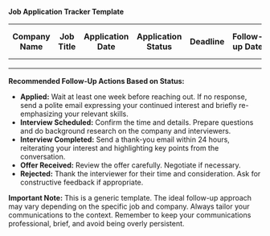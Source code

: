 **Job Application Tracker Template**

| Company Name | Job Title | Application Date | Application Status | Deadline | Follow-up Date | Notes | Follow-up Actions |
|---|---|---|---|---|---|---|---|
|  |  |  |  |  |  |  |  |
|  |  |  |  |  |  |  |  |
|  |  |  |  |  |  |  |  |


**Recommended Follow-Up Actions Based on Status:**

* **Applied:**  Wait at least one week before reaching out. If no response, send a polite email expressing your continued interest and briefly re-emphasizing your relevant skills.
* **Interview Scheduled:** Confirm the time and details. Prepare questions and do background research on the company and interviewers.
* **Interview Completed:** Send a thank-you email within 24 hours, reiterating your interest and highlighting key points from the conversation.
* **Offer Received:** Review the offer carefully. Negotiate if necessary.
* **Rejected:**  Thank the interviewer for their time and consideration. Ask for constructive feedback if appropriate.


**Important Note:**  This is a generic template. The ideal follow-up approach may vary depending on the specific job and company.  Always tailor your communications to the context.  Remember to keep your communications professional, brief, and avoid being overly persistent.